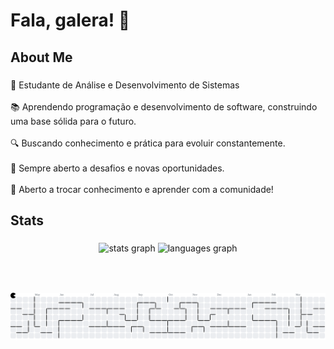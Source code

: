 <h1 align="left">Fala, galera! 👋</h1>

### 

<h2 align="left">About Me</h2>

###

<p align="left">🚀 Estudante de Análise e Desenvolvimento de Sistemas<br><br>📚 Aprendendo programação e desenvolvimento de software, construindo uma base sólida para o futuro.<br><br>🔍 Buscando conhecimento e prática para evoluir constantemente.<br><br>🎯 Sempre aberto a desafios e novas oportunidades.<br><br>💬 Aberto a trocar conhecimento e aprender com a comunidade!</p>

###

<h2 align="left">Stats</h2>

###

<div align="center">
  <img src="https://github-readme-stats.vercel.app/api?username=matheusfranca10&hide_title=false&hide_rank=false&show_icons=true&include_all_commits=true&count_private=true&disable_animations=false&theme=dracula&locale=en&hide_border=false&order=1" height="150" alt="stats graph" />
  <img src="https://github-readme-stats.vercel.app/api/top-langs?username=matheusfranca10&locale=en&hide_title=false&layout=compact&card_width=320&langs_count=5&theme=dracula&hide_border=false&order=2" height="150" alt="languages graph"  />
</div>

###

<br>

###

<picture>
  <source media="(prefers-color-scheme: dark)" srcset="https://raw.githubusercontent.com/matheusfranca10/matheusfranca10/output/pacman-contribution-graph-dark.svg">
  <source media="(prefers-color-scheme: light)" srcset="https://raw.githubusercontent.com/matheusfranca10/matheusfranca10/output/pacman-contribution-graph.svg">
  <img alt="pacman contribution graph" src="https://raw.githubusercontent.com/matheusfranca10/matheusfranca10/output/pacman-contribution-graph.svg">
</picture>

###
